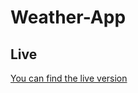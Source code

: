# Weather-App

## Live

[You can find the live version](https://practicum-weather-app.netlify.app/)
